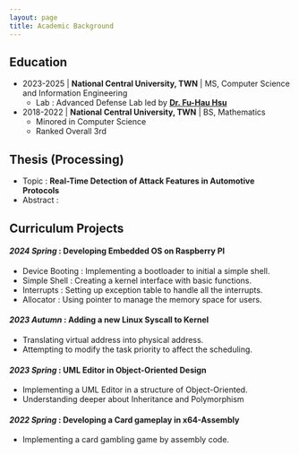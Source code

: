 ```yaml
---
layout: page
title: Academic Background
---
```


## Education
- 2023-2025 | **National Central University, TWN** | MS, Computer Science and Information Engineering
  - Lab : Advanced Defense Lab led by [**Dr. Fu-Hau Hsu**](https://staff.csie.ncu.edu.tw/hsufh/)
  <!-- - GPA : 3.56 -->
- 2018-2022 | **National Central University, TWN** | BS, Mathematics
  - Minored in Computer Science
  - Ranked Overall 3rd
  <!-- - GPA : 3.42 (Ranked Overall 3rd) -->


## Thesis (Processing)
* Topic : **Real-Time Detection of Attack Features in Automotive Protocols**
* Abstract : 

## Curriculum Projects
#### *2024 Spring* : Developing Embedded OS on Raspberry PI
* Device Booting : Implementing a bootloader to initial a simple shell. 
* Simple Shell : Creating a kernel interface with basic functions. 
* Interrupts : Setting up exception table to handle all the interrupts. 
* Allocator : Using pointer to manage the memory space for users. 

  
#### *2023 Autumn* : Adding a new Linux Syscall to Kernel
* Translating virtual address into physical address. 
* Attempting to modify the task priority to affect the scheduling. 
  
#### *2023 Spring* :	UML Editor in Object-Oriented Design
* Implementing a UML Editor in a structure of Object-Oriented. 
*  Understanding deeper about Inheritance and Polymorphism

#### *2022 Spring*	: Developing a Card gameplay in x64-Assembly
* Implementing a card gambling game by assembly code.